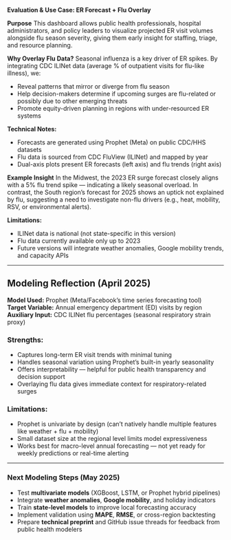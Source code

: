 **Evaluation & Use Case: ER Forecast + Flu Overlay**

**Purpose**
This dashboard allows public health professionals, hospital administrators, and policy leaders to visualize projected ER visit volumes alongside flu season severity, giving them early insight for staffing, triage, and resource planning.

**Why Overlay Flu Data?**
Seasonal influenza is a key driver of ER spikes. By integrating CDC ILINet data (average % of outpatient visits for flu-like illness), we:

- Reveal patterns that mirror or diverge from flu season
- Help decision-makers determine if upcoming surges are flu-related or possibly due to other emerging threats
- Promote equity-driven planning in regions with under-resourced ER systems

**Technical Notes:**
- Forecasts are generated using Prophet (Meta) on public CDC/HHS datasets
- Flu data is sourced from CDC FluView (ILINet) and mapped by year
- Dual-axis plots present ER forecasts (left axis) and flu trends (right axis)

**Example Insight**
In the Midwest, the 2023 ER surge forecast closely aligns with a 5% flu trend spike — indicating a likely seasonal overload.
In contrast, the South region’s forecast for 2025 shows an uptick not explained by flu, suggesting a need to investigate non-flu drivers (e.g., heat, mobility, RSV, or environmental alerts).

**Limitations:**
- ILINet data is national (not state-specific in this version)
- Flu data currently available only up to 2023
- Future versions will integrate weather anomalies, Google mobility trends, and capacity APIs

---

##  Modeling Reflection (April 2025)

**Model Used:** Prophet (Meta/Facebook’s time series forecasting tool)  
**Target Variable:** Annual emergency department (ED) visits by region  
**Auxiliary Input:** CDC ILINet flu percentages (seasonal respiratory strain proxy)  

### Strengths:
- Captures long-term ER visit trends with minimal tuning  
- Handles seasonal variation using Prophet’s built-in yearly seasonality  
- Offers interpretability — helpful for public health transparency and decision support  
- Overlaying flu data gives immediate context for respiratory-related surges

###  Limitations:
- Prophet is univariate by design (can’t natively handle multiple features like weather + flu + mobility)  
- Small dataset size at the regional level limits model expressiveness  
- Works best for macro-level annual forecasting — not yet ready for weekly predictions or real-time alerting

---

### Next Modeling Steps (May 2025)

- Test **multivariate models** (XGBoost, LSTM, or Prophet hybrid pipelines)  
- Integrate **weather anomalies**, **Google mobility**, and holiday indicators  
- Train **state-level models** to improve local forecasting accuracy  
- Implement validation using **MAPE**, **RMSE**, or cross-region backtesting  
- Prepare **technical preprint** and GitHub issue threads for feedback from public health modelers

